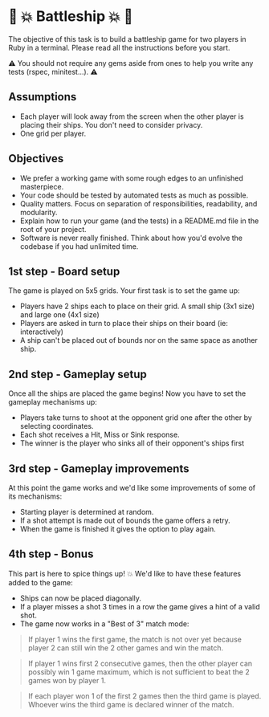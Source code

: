 # :ship: :boom: Battleship :boom: :ship:

The objective of this task is to build a battleship game for two players in Ruby in a terminal. Please read all the instructions before you start.

:warning: You should not require any gems aside from ones to help you write any tests (rspec, minitest...). :warning:

## Assumptions

* Each player will look away from the screen when the other player is placing their ships. You don't need to consider privacy.
* One grid per player.

## Objectives

* We prefer a working game with some rough edges to an unfinished masterpiece.
* Your code should be tested by automated tests as much as possible.
* Quality matters. Focus on separation of responsibilities, readability, and modularity.
* Explain how to run your game (and the tests) in a README.md file in the root of your project.
* Software is never really finished. Think about how you'd evolve the codebase if you had unlimited time.

## 1st step - Board setup

The game is played on 5x5 grids. Your first task is to set the game up:

* Players have 2 ships each to place on their grid. A small ship (3x1 size) and large one (4x1 size)
* Players are asked in turn to place their ships on their board (ie: interactively)
* A ship can't be placed out of bounds nor on the same space as another ship.

## 2nd step - Gameplay setup

Once all the ships are placed the game begins! Now you have to set the gameplay mechanisms up:

* Players take turns to shoot at the opponent grid one after the other by selecting coordinates.
* Each shot receives a Hit, Miss or Sink response.
* The winner is the player who sinks all of their opponent's ships first

## 3rd step - Gameplay improvements

At this point the game works and we'd like some improvements of some of its mechanisms:

* Starting player is determined at random.
* If a shot attempt is made out of bounds the game offers a retry.
* When the game is finished it gives the option to play again.

## 4th step - Bonus

This part is here to spice things up! :boom: We'd like to have these features added to the game:

* Ships can now be placed diagonally.
* If a player misses a shot 3 times in a row the game gives a hint of a valid shot.
* The game now works in a "Best of 3" match mode:

> If player 1 wins the first game, the match is not over yet because player 2 can still win the 2 other games and win the match.

> If player 1 wins first 2 consecutive games, then the other player can possibly win 1 game maximum, which is not sufficient to beat the 2 games won by player 1.

> If each player won 1 of the first 2 games then the third game is played. Whoever wins the third game is declared winner of the match.

